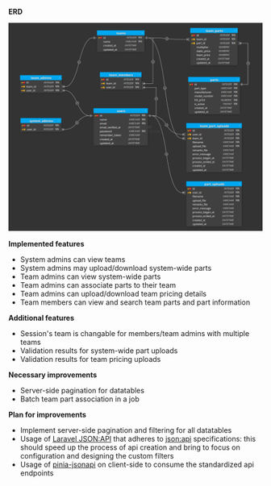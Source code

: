 **ERD**

![Alt text](ERD.png)

**Implemented features**
- System admins can view teams
- System admins may upload/download system-wide parts
- Team admins can view system-wide parts
- Team admins can associate parts to their team
- Team admins can upload/download team pricing details
- Team members can view and search team parts and part information

**Additional features**
- Session's team is changable for members/team admins with multiple teams
- Validation results for system-wide part uploads
- Validation results for team pricing uploads

**Necessary improvements**
- Server-side pagination for datatables
- Batch team part association in a job

**Plan for improvements**
- Implement server-side pagination and filtering for all datatables
- Usage of [Laravel JSON:API](https://laraveljsonapi.io/) that adheres to [json:api](https://jsonapi.org/) specifications: this should speed up the process of api creation and bring to focus on configuration and designing the custom filters
- Usage of [pinia-jsonapi](https://github.com/mrichar1/pinia-jsonapi) on client-side to consume the standardized api endpoints